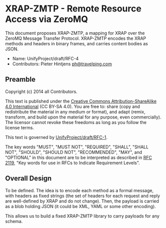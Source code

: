 # XRAP-ZMTP - Remote Resource Access via ZeroMQ

This document proposes XRAP-ZMTP, a mapping for XRAP over the ZeroMQ Message Transfer Protocol. XRAP-ZMTP encodes the XRAP methods and headers in binary frames, and carries content bodies as JSON.

* Name: UnifyProject/draft/RFC-4
* Contributors: Pieter Hintjens <ph@travelping.com>

## Preamble

Copyright (c) 2014 all Contributors.

This text is published under the [Creative Commons Attribution-ShareAlike 4.0 International](https://creativecommons.org/licenses/by-sa/4.0/) (CC BY-SA 4.0). You are free to: share (copy and redistribute the material in any medium or format), and adapt (remix, transform, and build upon the material for any purpose, even commercially). The licensor cannot revoke these freedoms as long as you follow the license terms.

This text is governed by [UnifyProject/draft/RFC-1](https://github.com/UnifyProject/RFC/blob/master/draft/rfc-1.md).

The key words "MUST", "MUST NOT", "REQUIRED", "SHALL", "SHALL NOT", "SHOULD", "SHOULD NOT", "RECOMMENDED",  "MAY", and "OPTIONAL" in this document are to be interpreted as described in [RFC 2119](http://tools.ietf.org/html/rfc2119), "Key words for use in RFCs to Indicate Requirement Levels".

## Overall Design

To be defined. The idea is to encode each method as a formal message, with headers as fixed strings (the set of headers for each request and reply are well-defined by XRAP and do not change). Then, the payload is carried as a blob holding JSON (it could be XML, YAML or some other encoding).

This allows us to build a fixed XRAP-ZMTP library to carry payloads for any schema.

